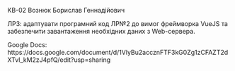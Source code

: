 <p>КВ-02 Вознюк Борислав Геннадійович</p>
<p>ЛР3: адаптувати програмний код ЛР№2 до вимог фреймворка VueJS та забезпечити завантаження необхідних даних з Web-сервера.</p>
<p>Google Docs: https://docs.google.com/document/d/1VlyBu2accznFTF3kG0Zg1zCFAZT2dXTvI_kM2zJ4pfQ/edit?usp=sharing</p>
